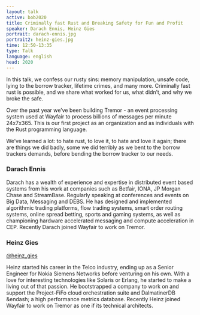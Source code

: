 ```yaml
---
layout: talk
active: bob2020
title: Criminally fast Rust and Breaking Safety for Fun and Profit
speaker: Darach Ennis, Heinz Gies
portrait: darach-ennis.jpg
portrait2: heinz-gies.jpg
time: 12:50-13:35
type: Talk
language: english
head: 2020
---
```


In this talk, we confess our rusty sins: memory manipulation, unsafe
code, lying to the borrow tracker, lifetime crimes, and many
more. Criminally fast rust is possible, and we share what worked for
us, what didn’t, and why we broke the safe.

Over the past year we’ve been building Tremor - an event processing
system used at Wayfair to process billions of messages per minute
24x7x365. This is our first project as an organization and as
individuals with the Rust programming language.

We’ve learned a lot: to hate rust, to love it, to hate and love it
again; there are things we did badly, some we did terribly as we bent
to the borrow trackers demands, before bending the borrow tracker to
our needs.

### Darach Ennis

Darach has a wealth of experience and expertise in distributed event
based systems from his work at companies such as Betfair, IONA, JP
Morgan Chase and StreamBase. Regularly speaking at conferences and
events on Big Data, Messaging and DEBS. He has designed and
implemented algorithmic trading platforms, flow trading systems, smart
order routing systems, online spread betting, sports and gaming
systems, as well as championing hardware accelerated messaging and
compute acceleration in CEP.  Recently Darach joined Wayfair to work
on Tremor.

### Heinz Gies

[@heinz_gies](http://twitter.com/heinz_gies)

Heinz started his career in the Telco industry, ending up as a Senior
Engineer for Nokia Siemens Networks before venturing on his own. With
a love for interesting technologies like Solaris or Erlang, he started
to make a living out of that passion. He bootstrapped a company to
work on and support the Project-FiFo cloud orchestration suite and
DalmatinerDB &endash; a high performance metrics database. Recently Heinz
joined Wayfair to work on Tremor as one if its technical architects.
